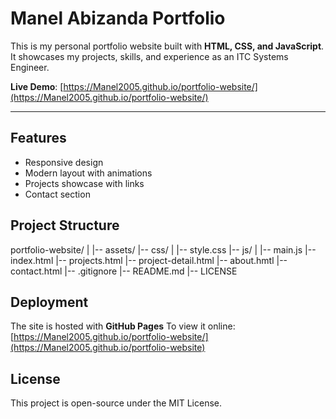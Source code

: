 # Manel Abizanda Portfolio

This is my personal portfolio website built with **HTML, CSS, and JavaScript**.
It showcases my projects, skills, and experience as an ITC Systems Engineer.

**Live Demo**: [https://Manel2005.github.io/portfolio-website/](https://Manel2005.github.io/portfolio-website/)

---

## Features
 - Responsive design
 - Modern layout with animations
 - Projects showcase with links
 - Contact section

## Project Structure

portfolio-website/
 |
 |-- assets/
 |-- css/
 |    |-- style.css
 |-- js/
 |    |-- main.js
 |-- index.html
 |-- projects.html
 |-- project-detail.html
 |-- about.hmtl
 |-- contact.html
 |-- .gitignore
 |-- README.md
 |-- LICENSE

## Deployment
The site is hosted with **GitHub Pages**
To view it online: [https://Manel2005.github.io/portfolio-website/](https://Manel2005.github.io/portfolio-website)

## License
This project is open-source under the MIT License.
